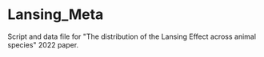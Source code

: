 # Lansing_Meta
Script and data file for "The distribution of the Lansing Effect across animal species" 2022 paper.
